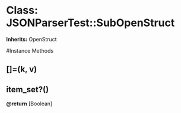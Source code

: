 # Class: JSONParserTest::SubOpenStruct
**Inherits:** OpenStruct
    




#Instance Methods
## [](k) [](#method-i-[])

## []=(k, v) [](#method-i-[]=)

## item_set?() [](#method-i-item_set?)

**@return** [Boolean] 

